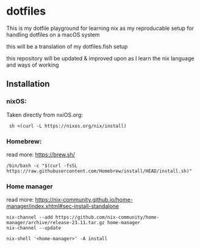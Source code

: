 # dotfiles
This is my dotfile playground for learning nix as my reproducable setup for handling dotfiles on a macOS system

this will be a translation of my dotfiles.fish setup

this repository will be updated & improved upon as I learn the nix language and ways of working


## Installation
### nixOS:

Taken directly from nxiOS.org:
```shell
 sh <(curl -L https://nixos.org/nix/install)
````
### Homebrew:
read more: https://brew.sh/
```shell
/bin/bash -c "$(curl -fsSL https://raw.githubusercontent.com/Homebrew/install/HEAD/install.sh)"
```

### Home manager
read more: https://nix-community.github.io/home-manager/index.xhtml#sec-install-standalone

```shell
nix-channel --add https://github.com/nix-community/home-manager/archive/release-23.11.tar.gz home-manager
nix-channel --update

nix-shell '<home-manager>' -A install
```


